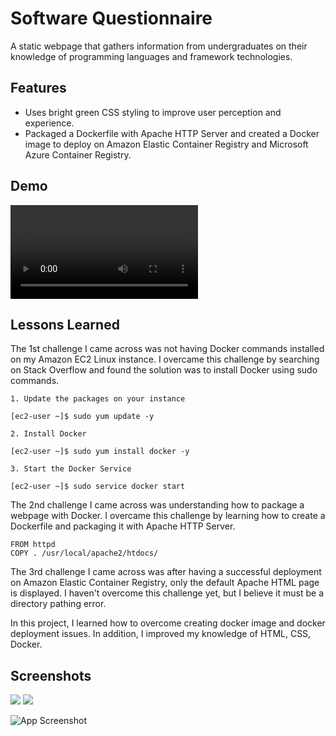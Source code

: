 
# Software Questionnaire

A static webpage that gathers information from undergraduates on 
their knowledge of programming languages and framework technologies.

## Features
- Uses bright green CSS styling to improve user perception and experience.
- Packaged a Dockerfile with Apache HTTP Server and created a Docker image to deploy on Amazon Elastic Container Registry and Microsoft Azure Container Registry.

## Demo

<!-- <video src="https://user-images.githubusercontent.com/86692163/182771971-7cc08d20-030e-4550-a3d0-13ac1594af6d.mp4"></video> -->

<video src="Software-Questionnaire/images/demo.mp4"></video>
## Lessons Learned

The 1st challenge I came across was not having Docker commands installed on my Amazon EC2 Linux instance.
I overcame this challenge by searching on Stack Overflow and found the solution was to install Docker using sudo commands.

    1. Update the packages on your instance

    [ec2-user ~]$ sudo yum update -y

    2. Install Docker

    [ec2-user ~]$ sudo yum install docker -y

    3. Start the Docker Service

    [ec2-user ~]$ sudo service docker start

The 2nd challenge I came across was understanding how to package a webpage with Docker.
I overcame this challenge by learning how to create a Dockerfile and packaging it with Apache HTTP Server.

    FROM httpd
    COPY . /usr/local/apache2/htdocs/

The 3rd challenge I came across was after having a successful deployment on Amazon Elastic Container Registry, only the default Apache HTML page is displayed.
I haven't overcome this challenge yet, but I believe it must be a directory pathing error.

In this project, I learned how to overcome creating docker image and docker deployment issues.
In addition, I improved my knowledge of HTML, CSS, Docker.

## Screenshots

![](Artemis/images/Artemis_Screenshot.png)
![](Artemis/images/Artemis_Screenshot.png)

![App Screenshot](https://via.placeholder.com/468x300?text=App+Screenshot+Here)

